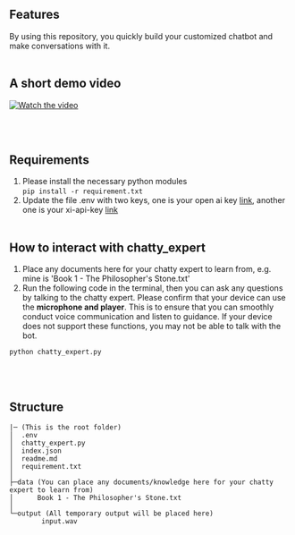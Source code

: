 ## Features
By using this repository, you quickly build your customized chatbot and make conversations with it. 
<br><br>

## A short demo video
<!-- <div style="position: relative; padding-bottom: 54.166666666666664%; height: 0;"><iframe src="https://www.loom.com/embed/e5a3c68351ad4ed1b8ceb2fe26e696fb" frameborder="0" webkitallowfullscreen mozallowfullscreen allowfullscreen style="position: absolute; top: 0; left: 0; width: 100%; height: 100%;"></iframe></div> -->

[![Watch the video](https://botnation.ai/site/wp-content/uploads/2022/01/chatbot-1-1348x800.png.webp)](https://www.loom.com/share/e5a3c68351ad4ed1b8ceb2fe26e696fb)



<br><br>

## Requirements
1. Please install the necessary python modules  
    ```pip install -r requirement.txt```
2. Update the file .env with two keys, one is your open ai key [link](https://openai.com/), another one is your xi-api-key [link](https://beta.elevenlabs.io/)
<br><br>

## How to interact with chatty_expert
1. Place any documents here for your chatty expert to learn from, e.g. mine is 'Book 1 - The Philosopher's Stone.txt' 
2. Run the following code in the terminal, then you can ask any questions by talking to the chatty expert. Please confirm that your device can use the **microphone and player**. This is to ensure that you can smoothly conduct voice communication and listen to guidance. If your device does not support these functions, you may not be able to talk with the bot. 
 
```python
python chatty_expert.py
```
<br><br>


## Structure
```
|─ (This is the root folder)
│  .env
│  chatty_expert.py
│  index.json
│  readme.md
│  requirement.txt
│
├─data (You can place any documents/knowledge here for your chatty expert to learn from)
│      Book 1 - The Philosopher's Stone.txt
│
└─output (All temporary output will be placed here)
        input.wav
```